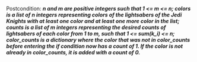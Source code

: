 Postcondition: ***n and m are positive integers such that 1 <= m <= n; colors is a list of n integers representing colors of the lightsabers of the Jedi Knights with at least one color and at least one more color in the list; counts is a list of m integers representing the desired counts of lightsabers of each color from 1 to m, such that 1 <= sum(k_i) <= n; color_counts is a dictionary where the color that was not in color_counts before entering the if condition now has a count of 1. If the color is not already in color_counts, it is added with a count of 0.***